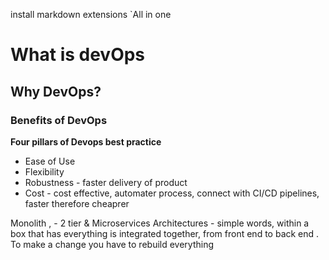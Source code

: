 install markdown extensions `All in one
# What is devOps
## Why DevOps?
### Benefits of DevOps

**Four pillars of Devops best practice**
- Ease of Use
- Flexibility
- Robustness - faster delivery of product
- Cost - cost effective, automater process, connect with CI/CD pipelines, faster therefore cheaprer

Monolith , - 2 tier & Microservices Architectures - simple words, within a box that has everything is integrated together, from front end to back end .
To make a change you have to rebuild everything
 